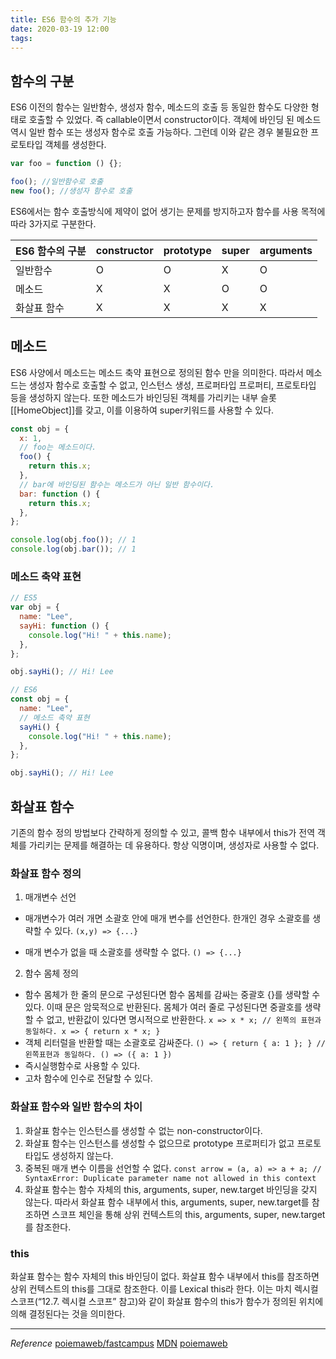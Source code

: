 ```yaml
---
title: ES6 함수의 추가 기능
date: 2020-03-19 12:00
tags:
---
```


## 함수의 구분

ES6 이전의 함수는 일반함수, 생성자 함수, 메소드의 호출 등 동일한 함수도 다양한 형태로 호출할 수 있었다. 즉 callable이면서 constructor이다. 객체에 바인딩 된 메소드 역시 일반 함수 또는 생성자 함수로 호출 가능하다. 그런데 이와 같은 경우 불필요한 프로토타입 객체를 생성한다.

```javascript
var foo = function () {};

foo(); //일반함수로 호출
new foo(); //생성자 함수로 호출
```

ES6에서는 함수 호출방식에 제약이 없어 생기는 문제를 방지하고자 함수를 사용 목적에 따라 3가지로 구분한다.

| ES6 함수의 구분 | constructor | prototype | super | arguments |
| --------------- | ----------- | --------- | ----- | --------- |
| 일반함수        | O           | O         | X     | O         |
| 메소드          | X           | X         | O     | O         |
| 화살표 함수     | X           | X         | X     | X         |

## 메소드

ES6 사양에서 메소드는 메소드 축약 표현으로 정의된 함수 만을 의미한다. 따라서 메소드는 생성자 함수로 호출할 수 없고, 인스턴스 생성, 프로퍼타입 프로퍼티, 프로토타입 등을 생성하지 않는다. 또한 메소드가 바인딩된 객체를 가리키는 내부 슬롯 \[\[HomeObject\]\]를 갖고, 이를 이용하여 super키워드를 사용할 수 있다.

```javascript
const obj = {
  x: 1,
  // foo는 메소드이다.
  foo() {
    return this.x;
  },
  // bar에 바인딩된 함수는 메소드가 아닌 일반 함수이다.
  bar: function () {
    return this.x;
  },
};

console.log(obj.foo()); // 1
console.log(obj.bar()); // 1
```

### 메소드 축약 표현

```javascript
// ES5
var obj = {
  name: "Lee",
  sayHi: function () {
    console.log("Hi! " + this.name);
  },
};

obj.sayHi(); // Hi! Lee

// ES6
const obj = {
  name: "Lee",
  // 메소드 축약 표현
  sayHi() {
    console.log("Hi! " + this.name);
  },
};

obj.sayHi(); // Hi! Lee
```

## 화살표 함수

기존의 함수 정의 방법보다 간략하게 정의할 수 있고, 콜백 함수 내부에서 this가 전역 객체를 가리키는 문제를 해결하는 데 유용하다. 항상 익명이며, 생성자로 사용할 수 없다.

### 화살표 함수 정의

1. 매개변수 선언

- 매개변수가 여러 개면 소괄호 안에 매개 변수를 선언한다. 한개인 경우 소괄호를 생략할 수 있다.
  `(x,y) => {...}`

- 매개 변수가 없을 때 소괄호를 생략할 수 없다.
  `() => {...}`

2. 함수 몸체 정의

- 함수 몸체가 한 줄의 문으로 구성된다면 함수 몸체를 감싸는 중괄호 {}를 생략할 수 있다. 이때 문은 암묵적으로 반환된다. 몸체가 여러 줄로 구성된다면 중괄호를 생략할 수 없고, 반환값이 있다면 명시적으로 반환한다.
  `x => x * x; // 왼쪽의 표현과 동일하다. x => { return x * x; }`
- 객체 리터럴을 반환할 때는 소괄호로 감싸준다.
  `() => { return { a: 1 }; } // 왼쪽표현과 동일하다. () => ({ a: 1 })`
- 즉시실행함수로 사용할 수 있다.
- 고차 함수에 인수로 전달할 수 있다.

### 화살표 함수와 일반 함수의 차이

1. 화살표 함수는 인스턴스를 생성할 수 없는 non-constructor이다.
2. 화살표 함수는 인스턴스를 생성할 수 없으므로 prototype 프로퍼티가 없고 프로토타입도 생성하지 않는다.
3. 중복된 매개 변수 이름을 선언할 수 없다.
   `const arrow = (a, a) => a + a; // SyntaxError: Duplicate parameter name not allowed in this context`
4. 화살표 함수는 함수 자체의 this, arguments, super, new.target 바인딩을 갖지 않는다. 따라서 화살표 함수 내부에서 this, arguments, super, new.target를 참조하면 스코프 체인을 통해 상위 컨텍스트의 this, arguments, super, new.target를 참조한다.

### this

화살표 함수는 함수 자체의 this 바인딩이 없다. 화살표 함수 내부에서 this를 참조하면 상위 컨텍스트의 this를 그대로 참조한다. 이를 Lexical this라 한다. 이는 마치 렉시컬 스코프(“12.7. 렉시컬 스코프” 참고)와 같이 화살표 함수의 this가 함수가 정의된 위치에 의해 결정된다는 것을 의미한다.

---

_Reference_
[poiemaweb/fastcampus](https://poiemaweb.com/fastcampus/es6-function)
[MDN](https://developer.mozilla.org/ko/docs/Web/JavaScript/Reference/Functions/%EC%95%A0%EB%A1%9C%EC%9A%B0_%ED%8E%91%EC%85%98S)
[poiemaweb](https://poiemaweb.com/es6-enhanced-object-property#3-%EB%A9%94%EC%86%8C%EB%93%9C-%EC%B6%95%EC%95%BD-%ED%91%9C%ED%98%84)
